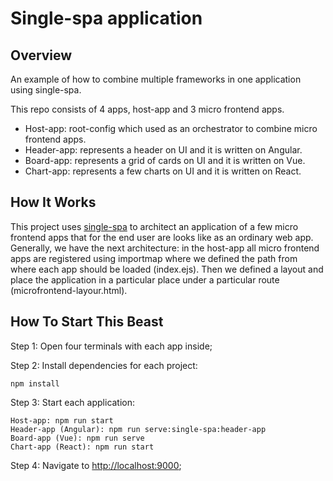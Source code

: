 # Single-spa application

## Overview

An example of how to combine multiple frameworks in one application using single-spa.

This repo consists of 4 apps, host-app and 3 micro frontend apps.
- Host-app: root-config which used as an orchestrator to combine micro frontend apps.
- Header-app: represents a header on UI and it is written on Angular.
- Board-app: represents a grid of cards on UI and it is written on Vue.
- Chart-app: represents a few charts on UI and it is written on React.

## How It Works

This project uses [single-spa](https://single-spa.js.org/) to architect an application of a few micro frontend apps that for the end user are looks like as an ordinary web app. Generally, we have the next architecture: in the host-app all micro frontend apps are registered using importmap where we defined the path from where each app should be loaded (index.ejs). Then we defined a layout and place the application in a particular place under a particular route (microfrontend-layour.html).

## How To Start This Beast

Step 1: Open four terminals with each app inside;

Step 2: Install dependencies for each project:
```
npm install 
```

Step 3: Start each application:
```
Host-app: npm run start
Header-app (Angular): npm run serve:single-spa:header-app
Board-app (Vue): npm run serve
Chart-app (React): npm run start
```
Step 4: Navigate to [http://localhost:9000](http://localhost:9000);
